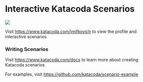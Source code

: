 # Interactive Katacoda Scenarios

[![](http://shields.katacoda.com/katacoda/jmifkovich/count.svg)](https://www.katacoda.com/jmifkovich "Get your profile on Katacoda.com")

Visit https://www.katacoda.com/jmifkovich to view the profile and interactive scenarios

### Writing Scenarios
Visit https://www.katacoda.com/docs to learn more about creating Katacoda scenarios

For examples, visit https://github.com/katacoda/scenario-example
